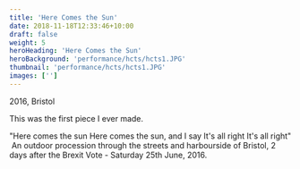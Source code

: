 ```yaml
---
title: 'Here Comes the Sun'
date: 2018-11-18T12:33:46+10:00
draft: false
weight: 5
heroHeading: 'Here Comes the Sun'
heroBackground: 'performance/hcts/hcts1.JPG'
thumbnail: 'performance/hcts/hcts1.JPG'
images: ['']
---
```

2016, Bristol

This was the first piece I ever made. 

"Here comes the sun
Here comes the sun, and I say
It's all right
It's all right"
​
An outdoor procession through the streets and harbourside of Bristol, 2 days after the Brexit Vote - Saturday 25th June, 2016.

